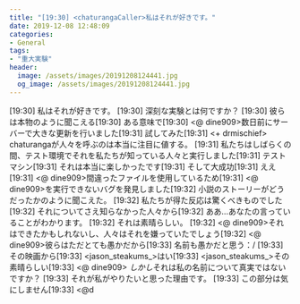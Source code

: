 ```yaml
---
title: "[19:30] <chaturangaCaller>私はそれが好きです。"
date: 2019-12-08 12:48:09
categories:
- General
tags:
- "重大実験"
header:
  image: /assets/images/20191208124441.jpg
  og_image: /assets/images/20191208124441.jpg
---
```


[19:30] <chaturangaCaller>私はそれが好きです。 [19:30] <fastantic4>深刻な実験とは何ですか？ [19:30] <chaturangaCaller>彼らは本物のように聞こえる[19:30] <chaturangaCaller>ある意味で[19:30] &lt;@ dine909&gt;数日前にサーバーで大きな更新を行いました[19:31] <chaturangaCaller>試してみた[19:31] &lt;+ drmischief&gt; chaturangaが人々を呼ぶのは本当に注目に値する。 [19:31] <chaturangaCaller>私たちはしばらくの間、テスト環境でそれを私たちが知っている人々と実行しました[19:31] <chaturangaCaller>テストマシン[19:31] <chaturangaCaller>それは本当に楽しかったです[19:31] <chaturangaCaller>そして大成功[19:31] <hdf>ええ[19:31] &lt;@ dine909&gt;間違ったファイルを使用しているため[19:31] &lt;@ dine909&gt;を実行できないバグを発見しました[19:32] <fastantic4>小説のストーリーがどうだったかのように聞こえた。 [19:32] <chaturangaCaller>私たちが得た反応は驚くべきものでした[19:32] <chaturangaCaller>それについてさえ知らなかった人々から[19:32] <fastantic4>ああ...あなたの言っていることがわかります。 [19:32] <fastantic4>それは素晴らしい。 [19:32] &lt;@ dine909&gt;それはできたかもしれないし、人々はそれを嫌っていたでしょう[19:32] &lt;@ dine909&gt;彼らはただとても愚かだから[19:33] <emmaw>名前も愚かだと思う：/ [19:33] <emmaw>その映画から[19:33] <jason_steakums_>はい[19:33] <jason_steakums_>その素晴らしい[19:33] &lt;@ dine909&gt; *しかし*それは私の名前について真実ではないですか？ [19:33] <fastantic4>それが私がやりたいと思った理由です。 [19:33] <chaturangaCaller>この部分は気にしません[19:33] &lt;@d
